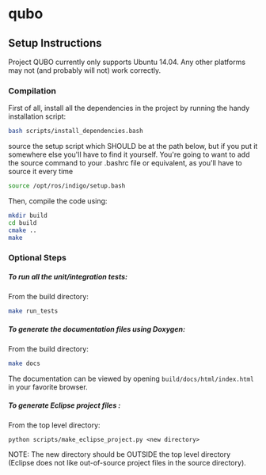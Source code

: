 # qubo

## Setup Instructions

Project QUBO currently only supports Ubuntu 14.04.  Any other platforms may not (and probably will not) work correctly.

### Compilation

First of all, install all the dependencies in the project by running the handy installation script:
```sh
bash scripts/install_dependencies.bash
```

source the setup script which SHOULD be at the path below, but if you put it somewhere else you'll have to find it yourself. You're going to want to add the source command to your .bashrc file or equivalent, as you'll have to source it every time 

```sh
source /opt/ros/indigo/setup.bash
```

Then, compile the code using:
```sh
mkdir build
cd build
cmake ..
make
```

### Optional Steps

##### To run all the unit/integration tests:
From the build directory:
```sh
make run_tests
```

##### To generate the documentation files using Doxygen:
From the build directory:
```sh
make docs
```
The documentation can be viewed by opening ```build/docs/html/index.html``` in your favorite browser.

##### To generate Eclipse project files :
From the top level directory:
```
python scripts/make_eclipse_project.py <new directory>
```
NOTE: The new directory should be OUTSIDE the top level directory (Eclipse does not like out-of-source project files in the source directory).
